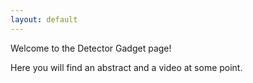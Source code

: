 ```yaml
---
layout: default
---
```


Welcome to the Detector Gadget page!

Here you will find an abstract and a video at some point.